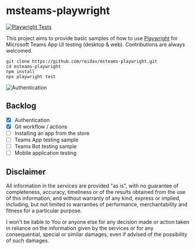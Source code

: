 # msteams-playwright

[![Playwright Tests](https://github.com/reidav/msteams-playwright/actions/workflows/integration.yml/badge.svg)](https://github.com/reidav/msteams-playwright/actions/workflows/integration.yml)

This project aims to provide basic samples of how to use [Playwright](https://playwright.dev) 
for Microsoft Teams App UI testing (desktop & web). Contributions are always welcomed.

```shell
git clone https://github.com/reidav/msteams-playwright.git
cd msteams-playwright
npm install
npx playwright test
```

![Authentication](https://github.com/reidav/msteams-playwright/blob/main/docs/assets/demo.gif?raw=true)

## Backlog 

- [x] Authentication
- [x] Git workflow / actions
- [ ] Installing an app from the store
- [ ] Teams App testing sample
- [ ] Teams Bot testing sample
- [ ] Mobile application testing

## Disclaimer 

All information in the services are provided "as is", with no guarantee of completeness, accuracy, timeliness or of the results obtained from the use of this information, and without warranty of any kind, express or implied, including, but not limited to warranties of performance, merchantability and fitness for a particular purpose.

I won't be liable to You or anyone else for any decision made or action taken in reliance on the information given by the services or for any consequential, special or similar damages, even if advised of the possibility of such damages.